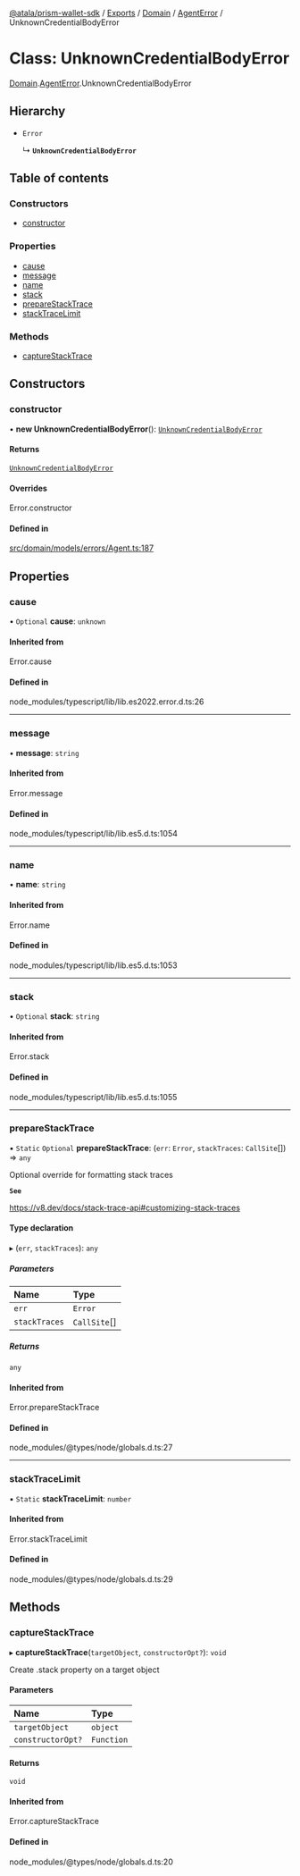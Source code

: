 [@atala/prism-wallet-sdk](../README.md) / [Exports](../modules.md) / [Domain](../modules/Domain.md) / [AgentError](../modules/Domain.AgentError.md) / UnknownCredentialBodyError

# Class: UnknownCredentialBodyError

[Domain](../modules/Domain.md).[AgentError](../modules/Domain.AgentError.md).UnknownCredentialBodyError

## Hierarchy

- `Error`

  ↳ **`UnknownCredentialBodyError`**

## Table of contents

### Constructors

- [constructor](Domain.AgentError.UnknownCredentialBodyError.md#constructor)

### Properties

- [cause](Domain.AgentError.UnknownCredentialBodyError.md#cause)
- [message](Domain.AgentError.UnknownCredentialBodyError.md#message)
- [name](Domain.AgentError.UnknownCredentialBodyError.md#name)
- [stack](Domain.AgentError.UnknownCredentialBodyError.md#stack)
- [prepareStackTrace](Domain.AgentError.UnknownCredentialBodyError.md#preparestacktrace)
- [stackTraceLimit](Domain.AgentError.UnknownCredentialBodyError.md#stacktracelimit)

### Methods

- [captureStackTrace](Domain.AgentError.UnknownCredentialBodyError.md#capturestacktrace)

## Constructors

### constructor

• **new UnknownCredentialBodyError**(): [`UnknownCredentialBodyError`](Domain.AgentError.UnknownCredentialBodyError.md)

#### Returns

[`UnknownCredentialBodyError`](Domain.AgentError.UnknownCredentialBodyError.md)

#### Overrides

Error.constructor

#### Defined in

[src/domain/models/errors/Agent.ts:187](https://github.com/hyperledger/identus-edge-agent-sdk-ts/blob/2cdbf1ede368164be3dd56f3e362e76e94d48b48/src/domain/models/errors/Agent.ts#L187)

## Properties

### cause

• `Optional` **cause**: `unknown`

#### Inherited from

Error.cause

#### Defined in

node_modules/typescript/lib/lib.es2022.error.d.ts:26

___

### message

• **message**: `string`

#### Inherited from

Error.message

#### Defined in

node_modules/typescript/lib/lib.es5.d.ts:1054

___

### name

• **name**: `string`

#### Inherited from

Error.name

#### Defined in

node_modules/typescript/lib/lib.es5.d.ts:1053

___

### stack

• `Optional` **stack**: `string`

#### Inherited from

Error.stack

#### Defined in

node_modules/typescript/lib/lib.es5.d.ts:1055

___

### prepareStackTrace

▪ `Static` `Optional` **prepareStackTrace**: (`err`: `Error`, `stackTraces`: `CallSite`[]) => `any`

Optional override for formatting stack traces

**`See`**

https://v8.dev/docs/stack-trace-api#customizing-stack-traces

#### Type declaration

▸ (`err`, `stackTraces`): `any`

##### Parameters

| Name | Type |
| :------ | :------ |
| `err` | `Error` |
| `stackTraces` | `CallSite`[] |

##### Returns

`any`

#### Inherited from

Error.prepareStackTrace

#### Defined in

node_modules/@types/node/globals.d.ts:27

___

### stackTraceLimit

▪ `Static` **stackTraceLimit**: `number`

#### Inherited from

Error.stackTraceLimit

#### Defined in

node_modules/@types/node/globals.d.ts:29

## Methods

### captureStackTrace

▸ **captureStackTrace**(`targetObject`, `constructorOpt?`): `void`

Create .stack property on a target object

#### Parameters

| Name | Type |
| :------ | :------ |
| `targetObject` | `object` |
| `constructorOpt?` | `Function` |

#### Returns

`void`

#### Inherited from

Error.captureStackTrace

#### Defined in

node_modules/@types/node/globals.d.ts:20
